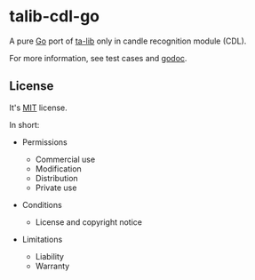 talib-cdl-go
============

A pure [Go](https://golang.org) port of [ta-lib](https://ta-lib.org) only in
candle recognition module (CDL).

For more information, see test cases and [godoc](https://godoc.org/github.com/iwat/talib-cdl-go).

License
-------

It's [MIT](https://github.com/iwat/qxargs/blob/master/LICENSE) license.

In short:

- Permissions
  - Commercial use
  - Modification
  - Distribution
  - Private use

- Conditions
  - License and copyright notice

- Limitations
  - Liability
  - Warranty
